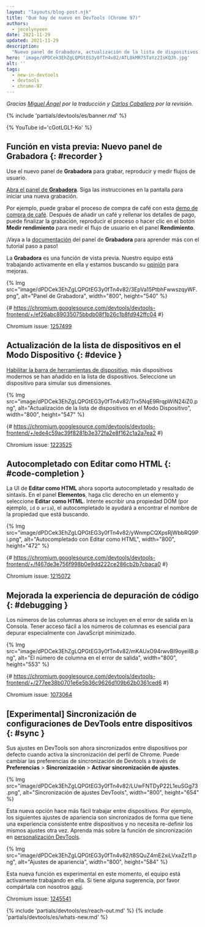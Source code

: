 ```yaml
---
layout: "layouts/blog-post.njk"
title: "Qué hay de nuevo en DevTools (Chrome 97)"
authors:
  - jecelynyeen
date: 2021-11-29
updated: 2021-11-29
description:
  "Nuevo panel de Grabadora, actualización de la lista de dispositivos en el Modo Dispositivo y más."
hero: 'image/dPDCek3EhZgLQPGtEG3y0fTn4v82/ATL8kMR7STaYz2IsKQJh.jpg'
alt: ''
tags:
  - new-in-devtools
  - devtools
  - chrome-97
---
```


<!-- start: translation instructions -->
<!-- 1. Remove the "draft: true" tag above when submitting PR -->
<!-- 2. Provide translations under each of the English commented original content -->
<!-- 3. Translate the "description" tag above -->
<!-- 4. Translate all the <img> alt text -->
<!-- 5. Update the whats-new.md file -->
<!-- end: translation instructions -->

*Gracias [Miguel Ángel](https://midu.dev) por la traducción y [Carlos Caballero](https://carloscaballero.io) por la revisión.*

{% include 'partials/devtools/es/banner.md' %}

{% YouTube id='cGotLGL1-Ko' %}

<!-- ## Preview feature: New Recorder panel {: #recorder } -->
## Función en vista previa: Nuevo panel de Grabadora {: #recorder }

<!-- Use the new **Recorder** panel to record, replay and measure user flows.  -->
Use el nuevo panel de **Grabadora** para grabar, reproducir y medir flujos de usuario.

<!-- [Open the **Recorder** panel](/docs/devtools/recorder/#open). Follow the instructions on screen to start a new recording.  -->
[Abra el panel de **Grabadora**](/docs/devtools/recorder/#open). Siga las instrucciones en la pantalla para iniciar una nueva grabación.

<!-- For example, you can record the coffee checkout process with this [coffee ordering demo](https://coffee-cart.netlify.app/) application. After adding a coffee and filling out payment details, you can end the recording, replay the process or click on the **Measure performance** button to measure the user flow in the **Performance** panel. -->
Por ejemplo, puede grabar el proceso de compra de café con esta [demo de compra de café](https://coffee-cart.netlify.app/). Después de añadir un café y rellenar los detalles de pago, puede finalizar la grabación, reproducir el proceso o hacer clic en el botón **Medir rendimiento** para medir el flujo de usuario en el panel **Rendimiento**.

<!-- Go to the **Recorder** panel [documentation](/docs/devtools/recorder/) to learn more with the step-by-step tutorial! -->
¡Vaya a la [documentación](/docs/devtools/recorder/) del panel de **Grabadora** para aprender más con el tutorial paso a paso!

<!-- The **Recorder** panel is a preview feature. Our team is still actively working on it and we are looking for your [feedback](https://goo.gle/recorder-feedback) for further enhancements. -->
La **Grabadora** es una función de vista previa. Nuestro equipo está trabajando activamente en ella y estamos buscando su [opinión](https://goo.gle/recorder-feedback) para mejoras.

{% Img src="image/dPDCek3EhZgLQPGtEG3y0fTn4v82/3EpVa15PtbhFwwszqyWF.png", alt="Panel de Grabadora", width="800", height="540" %}

{# https://chromium.googlesource.com/devtools/devtools-frontend/+/ef26abc89035075bbdb08f1b26c1b8fd942ffc04 #}

Chromium issue: [1257499](https://crbug.com/1257499)


<!-- ## Refresh device list in Device Mode {: #device } -->
## Actualización de la lista de dispositivos en el Modo Dispositivo {: #device }

<!-- [Enabling the Device Toolbar](/docs/devtools/device-mode#viewport), more modern devices are now added in the device list. Select a device to simulate its dimensions. -->
[Habilitar la barra de herramientas de dispositivo](/docs/devtools/device-mode#viewport), más dispositivos modernos se han añadido en la lista de dispositivos. Seleccione un dispositivo para simular sus dimensiones.

{% Img src="image/dPDCek3EhZgLQPGtEG3y0fTn4v82/Trx5NqE9RrqpWiN24iZ0.png", alt="Actualización de la lista de dispositivos en el Modo Dispositivo", width="800", height="547" %}

{# https://chromium.googlesource.com/devtools/devtools-frontend/+/ede4c59ac39f8281b3e372fa2e8f162c1a2a7ea2 #}

Chromium issue: [1223525](https://crbug.com/1223525)


<!-- ## Autocomplete with Edit as HTML {: #code-completion } -->
## Autocompletado con Editar como HTML {: #code-completion }

<!-- The **Edit as HTML** UI now supports autocomplete and syntax highlights. In the **Elements** panel, right click on an element, and select  **Edit as HTML**. Try typing a DOM property (e.g. `id`, `aria`), the autocomplete should help you find the property name you're looking for. -->
La UI de **Editar como HTML** ahora soporta autocompletado y resaltado de sintaxis. En el panel **Elementos**, haga clic derecho en un elemento y seleccione **Editar como HTML**. Intente escribir una propiedad DOM (por ejemplo, `id` o `aria`), el autocompletado le ayudará a encontrar el nombre de la propiedad que está buscando.

{% Img src="image/dPDCek3EhZgLQPGtEG3y0fTn4v82/yWnmpCQXpsRjWbbRQ9Pi.png", alt="Autocompletado con Editar como HTML", width="800", height="472" %}

{# https://chromium.googlesource.com/devtools/devtools-frontend/+/f467de3e756f998b0e9dd222ce286cb2b7cbaca0 #}

Chromium issue: [1215072](https://crbug.com/1215072)


<!-- ## Improved code debugging experience {: #debugging } -->
## Mejorada la experiencia de depuración de código {: #debugging }

<!-- Column numbers are now included in the output error in the Console. Having easy access to the column number is essential for debugging especially with minified JavaScript. -->
Los números de las columnas ahora se incluyen en el error de salida en la Consola. Tener acceso fácil a los números de columnas es esencial para depurar especialmente con JavaScript minimizado.

{% Img src="image/dPDCek3EhZgLQPGtEG3y0fTn4v82/mKAUxO94rwvBI9oyeiIB.png", alt="El número de columna en el error de salida", width="800", height="553" %}

{# https://chromium.googlesource.com/devtools/devtools-frontend/+/277ee38b0701e6e5b36c9626d109b62b0361ced6 #}

Chromium issue: [1073064](https://crbug.com/1073064)


<!-- ## [Experimental] Syncing DevTools settings across devices {: #sync } -->
## [Experimental] Sincronización de configuraciones de DevTools entre dispositivos {: #sync }

<!-- Your DevTools settings are now synced across devices by default when you turn on Chrome profile sync. You can change the DevTools sync settings via **Settings** > **Sync** > **Enable settings sync**.  -->
Sus ajustes en DevTools son ahora sincronizados entre dispositivos por defecto cuando activa la sincronización del perfil de Chrome. Puede cambiar las preferencias de sincronización de Devtools a través de **Preferencias** > **Sincronización** > **Activar sincronización de ajustes**.

{% Img src="image/dPDCek3EhZgLQPGtEG3y0fTn4v82/LUwFNTDyP22L1euSGg73.png", alt="Sincronización de ajustes DevTools", width="800", height="654" %}

<!-- This new setting makes it easier for you to work across devices. For example, the following appearance settings are synced so you have a consistent experience across devices and don’t need to re-define the same settings again. Learn more about the sync feature in [DevTools customization](/docs/devtools/customize/). -->
Esta nueva opción hace más fácil trabajar entre dispositivos. Por ejemplo, los siguientes ajustes de apariencia son sincronizados de forma que tiene una experiencia consistente entre dispositivos y no necesita re-definir los mismos ajustes otra vez. Aprenda más sobre la función de sincronización en [personalización DevTools](/docs/devtools/customize/).

{% Img src="image/dPDCek3EhZgLQPGtEG3y0fTn4v82/t8SQuZ4mE2xiLVxaZz11.png", alt="Ajustes de apariencia", width="800", height="584" %}

<!-- This feature is experimental at the moment, the team is still actively working on it. If you have any feedback, ple-ase share with us [here](https://crbug.com/1245541). -->
Esta nueva función es experimental en este momento, el equipo está activamente trabajando en ella. Si tiene alguna sugerencia, por favor compártala con nosotros [aquí](https://crbug.com/1245541).

Chromium issue: [1245541](https://crbug.com/1245541)

{% include 'partials/devtools/es/reach-out.md' %}
{% include 'partials/devtools/es/whats-new.md' %}
